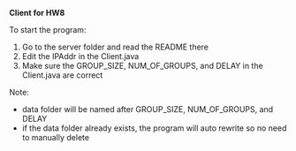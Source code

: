 **Client for HW8**

To start the program:
1. Go to the server folder and read the README there
2. Edit the IPAddr in the Client.java
3. Make sure the GROUP_SIZE, NUM_OF_GROUPS, and DELAY in the Client.java are correct

Note: 
- data folder will be named after GROUP_SIZE, NUM_OF_GROUPS, and DELAY
- if the data folder already exists, the program will auto rewrite so no need to manually delete